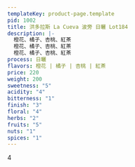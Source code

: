 ```yaml
---
templateKey: product-page.template
pid: 1002
title: 洪多拉斯 La Cueva 波旁 日曬 Lot184
description: |-
  橙花、橘子、杏桃、紅茶
  橙花、橘子、杏桃、紅茶
  橙花、橘子、杏桃、紅茶
process: 日曬
flavors: 橙花 | 橘子 | 杏桃 | 紅茶
price: 220
weight: 200
sweetness: "5"
acidity: "4"
bitterness: "1"
finish: "3"
floral: "4"
herbs: "2"
fruits: "5"
nuts: "1"
spices: "1"
---
```

4